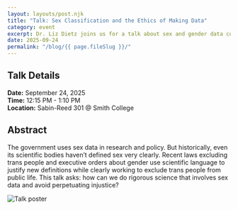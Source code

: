 ```yaml
---
layout: layouts/post.njk
title: "Talk: Sex Classification and the Ethics of Making Data"
category: event
excerpt: Dr. Liz Dietz joins us for a talk about sex and gender data collection.
date: 2025-09-24
permalink: "/blog/{{ page.fileSlug }}/"
---
```


## Talk Details

**Date:** September 24, 2025  
**Time:** 12:15 PM - 1:10 PM  
**Location:**  Sabin-Reed 301 @ Smith College  

## Abstract

The government uses sex data in research and policy. But historically, even its scientific bodies haven’t defined sex very clearly. Recent laws excluding trans people and executive orders about gender use scientific language to justify new definitions while clearly working to exclude trans people from public life. This talk asks: how can we do rigorous science that involves sex data and avoid perpetuating injustice?

![Talk poster](/assets/img/2025-Dietz-talk.png)


